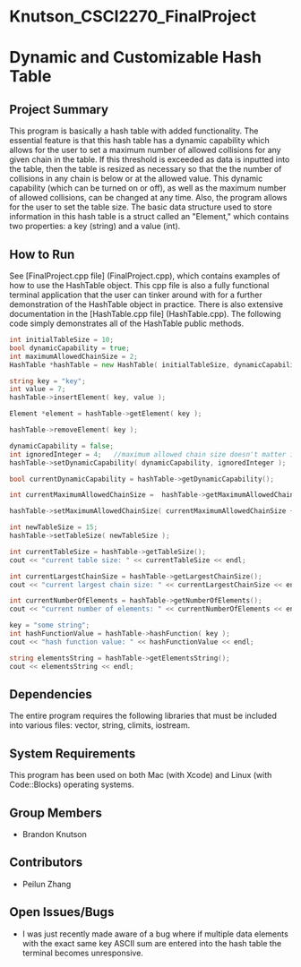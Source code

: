 # Knutson_CSCI2270_FinalProject

# Dynamic and Customizable Hash Table

## Project Summary

This program is basically a hash table with added functionality. The essential feature is that this hash table has a dynamic capability which allows for the user to set a maximum number of allowed collisions for any given chain in the table. If this threshold is exceeded as data is inputted into the table, then the table is resized as necessary so that the the number of collisions in any chain is below or at the allowed value. This dynamic capability (which can be turned on or off), as well as the maximum number of allowed collisions, can be changed at any time. Also, the program allows for the user to set the table size. The basic data structure used to store information in this hash table is a struct called an "Element," which contains two properties: a key (string) and a value (int).

## How to Run

See [FinalProject.cpp file] (FinalProject.cpp), which contains examples of how to use the HashTable object. This cpp file is also a fully functional terminal application that the user can tinker around with for a further demonstration of the HashTable object in practice. There is also extensive documentation in the [HashTable.cpp file] (HashTable.cpp).
The following code simply demonstrates all of the HashTable public methods.
    
```go
int initialTableSize = 10;
bool dynamicCapability = true;
int maximumAllowedChainSize = 2;
HashTable *hashTable = new HashTable( initialTableSize, dynamicCapability, maximumAllowedChainSize );

string key = "key";
int value = 7;
hashTable->insertElement( key, value );

Element *element = hashTable->getElement( key );

hashTable->removeElement( key );

dynamicCapability = false;
int ignoredInteger = 4;   //maximum allowed chain size doesn't matter if turning dynamic capability off
hashTable->setDynamicCapability( dynamicCapability, ignoredInteger );

bool currentDynamicCapability = hashTable->getDynamicCapability();

int currentMaximumAllowedChainSize =  hashTable->getMaximumAllowedChainSize();

hashTable->setMaximumAllowedChainSize( currentMaximumAllowedChainSize + 1 );

int newTableSize = 15;
hashTable->setTableSize( newTableSize );

int currentTableSize = hashTable->getTableSize();
cout << "current table size: " << currentTableSize << endl;

int currentLargestChainSize = hashTable->getLargestChainSize();
cout << "current largest chain size: " << currentLargestChainSize << endl;

int currentNumberOfElements = hashTable->getNumberOfElements();
cout << "current number of elements: " << currentNumberOfElements << endl;

key = "some string";
int hashFunctionValue = hashTable->hashFunction( key );
cout << "hash function value: " << hashFunctionValue << endl;

string elementsString = hashTable->getElementsString();
cout << elementsString << endl;
```


## Dependencies

The entire program requires the following libraries that must be included into various files: vector, string, climits, iostream.

## System Requirements

This program has been used on both Mac (with Xcode) and Linux (with Code::Blocks) operating systems. 

## Group Members

* Brandon Knutson

## Contributors

* Peilun Zhang

## Open Issues/Bugs

* I was just recently made aware of a bug where if multiple data elements with the exact same key ASCII sum are entered into the hash table the terminal becomes unresponsive.